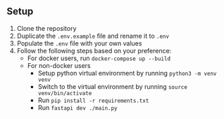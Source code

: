 ## Setup
1. Clone the repository
2. Duplicate the `.env.example` file and rename it to `.env`
3. Populate the `.env` file with your own values
4. Follow the following steps based on your preference:
    - For docker users, run `docker-compose up --build`
    - For non-docker users
       - Setup python virtual environment by running `python3 -m venv venv`
       - Switch to the virtual environment by running `source venv/bin/activate`
       - Run `pip install -r requirements.txt`
       - Run `fastapi dev ./main.py`
